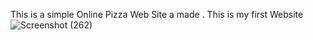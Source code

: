 This is a simple Online Pizza Web Site a made . This is my first Website 
![Screenshot (262)](https://github.com/HusnainAli333/1st_pizza_project/assets/130205723/d9730227-6e8e-47ee-b005-ab2448aa775e)
